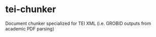 # tei-chunker
Document chunker specialized for TEI XML (i.e. GROBID outputs from academic PDF parsing)
